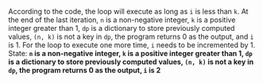According to the code, the loop will execute as long as `i` is less than `k`. At the end of the last iteration, `n` is a non-negative integer, `k` is a positive integer greater than 1, `dp` is a dictionary to store previously computed values, `(n, k)` is not a key in `dp`, the program returns 0 as the output, and `i` is 1. For the loop to execute one more time, `i` needs to be incremented by 1.
State: **`n` is a non-negative integer, `k` is a positive integer greater than 1, `dp` is a dictionary to store previously computed values, `(n, k)` is not a key in `dp`, the program returns 0 as the output, `i` is 2**
